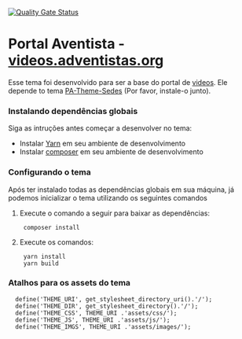 [![Quality Gate Status](https://sonarcloud.io/api/project_badges/measure?project=igrejaadventista_pa-theme-videos&metric=alert_status)](https://sonarcloud.io/summary/new_code?id=igrejaadventista_pa-theme-videos)


# Portal Aventista - [videos.adventistas.org](https://videos.adventistas.org)
Esse tema foi desenvolvido para ser a base do portal de [videos](https://videos.adventistas.org). Ele depende to tema [PA-Theme-Sedes](https://github.com/igrejaadventista/pa-theme-sedes) (Por favor, instale-o junto).

### Instalando dependências globais
Siga as intruções antes começar a desenvolver no tema:

- Instalar [Yarn](https://classic.yarnpkg.com/en/docs/install) em seu ambiente de desenvolvimento
- Instalar [composer](https://getcomposer.org/download/) em seu ambiente de desenvolvimento

### Configurando o tema
Após ter instalado todas as dependências globais em sua máquina, já podemos inicializar o tema utilizando os seguintes comandos

1. Execute o comando a seguir para baixar as dependências:
        
        composer install

2. Execute os comandos:

        yarn install
        yarn build

### Atalhos para os assets do tema
 
      define('THEME_URI', get_stylesheet_directory_uri().'/');
      define('THEME_DIR', get_stylesheet_directory().'/');
      define('THEME_CSS', THEME_URI .'assets/css/');
      define('THEME_JS', THEME_URI .'assets/js/');
      define('THEME_IMGS', THEME_URI .'assets/images/');
